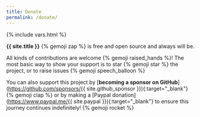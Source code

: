 ```yaml
---
title: Donate
permalink: /donate/
---
```

{% include vars.html %}

**{{ site.title }}** {% gemoji zap %} is free and open source and always will be.

All kinds of contributions are welcome {% gemoji raised_hands %}! The most basic way to show your support is to star {% gemoji star %} the project, or to raise issues {% gemoji speech_balloon %}

You can also support this project by [**becoming a sponsor on GitHub**](https://github.com/sponsors/{{ site.github_sponsor }}){:target="_blank"} {% gemoji clap %} or by making a [Paypal donation](https://www.paypal.me/{{ site.paypal }}){:target="_blank"} to ensure this journey continues indefinitely! {% gemoji rocket %}
